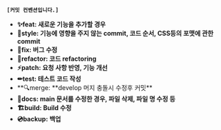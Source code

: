 **`[커밋 컨벤션입니다.]`**

- **✨feat: 새로운 기능을 추가할 경우**
- **🌈style: 기능에 영향을 주지 않는 commit, 코드 순서, CSS등의 포맷에 관한 commit**
- **🚨fix: 버그 수정**
- **📌refactor: 코드 refactoring**
- **⚡patch: 요청 사항 반영, 기능 개선**
- **✏test: 테스트 코드 작성**
- **🔍merge: **develop 머지 충돌시 수정후 커밋\*\*
- **📝docs: main 문서를 수정한 경우, 파일 삭제, 파일 명 수정 등**
- **🏗️build: Build 수정**
- **💿backup: 백업**
